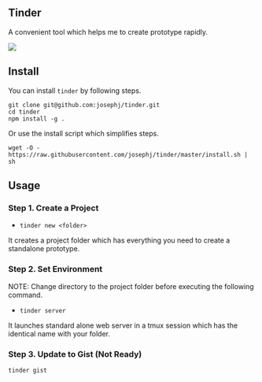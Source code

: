 Tinder
---------

A convenient tool which helps me to create prototype rapidly.

![](http://d.pr/i/sqFY+)

## Install

You can install `tinder` by following steps.

```
git clone git@github.com:josephj/tinder.git
cd tinder
npm install -g .
```

Or use the install script which simplifies steps.

```
wget -O - https://raw.githubusercontent.com/josephj/tinder/master/install.sh | sh
```

## Usage

### Step 1. Create a Project

* `tinder new <folder>`

It creates a project folder which has everything you need to create a standalone prototype.

### Step 2. Set Environment

NOTE: Change directory to the project folder before executing the following command.

* `tinder server`

It launches standard alone web server in a tmux session which has the identical name with your folder.

### Step 3. Update to Gist (Not Ready)

```
tinder gist
```

